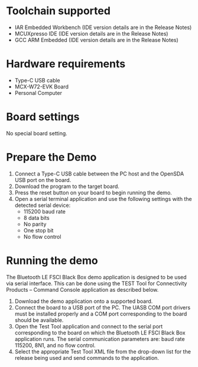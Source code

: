 Toolchain supported
===================
- IAR Embedded Workbench (IDE version details are in the Release Notes)
- MCUXpresso IDE (IDE version details are in the Release Notes)
- GCC ARM Embedded (IDE version details are in the Release Notes)

Hardware requirements
=====================
- Type-C USB cable
- MCX-W72-EVK Board
- Personal Computer

Board settings
==============
No special board setting.

Prepare the Demo
================
1.  Connect a Type-C USB cable between the PC host and the OpenSDA USB port on the board.
2.  Download the program to the target board.
3.  Press the reset button on your board to begin running the demo.
4.  Open a serial terminal application and use the following settings with the detected serial device:
    - 115200 baud rate
    - 8 data bits
    - No parity
    - One stop bit
    - No flow control

Running the demo
================
The Bluetooth LE FSCI Black Box demo application is designed to be used via serial interface. This can be done using the TEST Tool for Connectivity Products – Command Console application as described below.
1. Download the demo application onto a supported board.
2. Connect the board to a USB port of the PC. The UASB COM port drivers must be installed properly and a COM port corresponding to the board should be available.
3. Open the Test Tool application and connect to the serial port corresponding to the board on which the Bluetooth LE FSCI Black Box application runs. The serial communication parameters are: baud rate 115200, 8N1, and no flow control.
4. Select the appropriate Test Tool XML file from the drop-down list for the release being used and send commands to the application.
